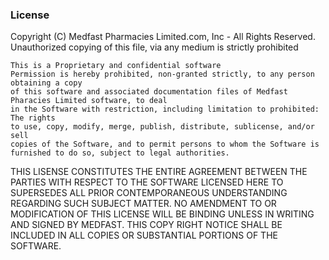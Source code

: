### License

  Copyright (C) Medfast Pharmacies Limited.com, Inc -  All Rights Reserved.
  Unauthorized copying of this file, via any medium is strictly prohibited

    This is a Proprietary and confidential software 
    Permission is hereby prohibited, non-granted strictly, to any person obtaining a copy
    of this software and associated documentation files of Medfast Pharacies Limited software, to deal
    in the Software with restriction, including limitation to prohibited: The rights
    to use, copy, modify, merge, publish, distribute, sublicense, and/or sell
    copies of the Software, and to permit persons to whom the Software is
    furnished to do so, subject to legal authorities.

  THIS LISENSE CONSTITUTES THE ENTIRE AGREEMENT BETWEEN THE PARTIES WITH RESPECT TO THE SOFTWARE 
  LICENSED HERE TO SUPERSEDES ALL PRIOR CONTEMPORANEOUS UNDERSTANDING REGARDING SUCH SUBJECT MATTER.
  NO AMENDMENT TO OR MODIFICATION OF THIS LICENSE WILL BE BINDING UNLESS IN WRITING AND SIGNED BY MEDFAST.
  THIS COPY RIGHT NOTICE SHALL BE INCLUDED IN ALL COPIES OR SUBSTANTIAL PORTIONS OF THE SOFTWARE.